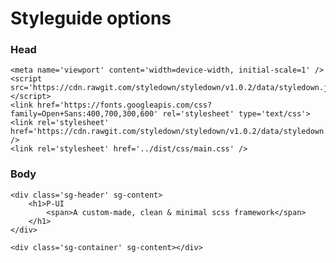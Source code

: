 # Styleguide options

### Head

    <meta name='viewport' content='width=device-width, initial-scale=1' />
    <script src='https://cdn.rawgit.com/styledown/styledown/v1.0.2/data/styledown.js'></script>
    <link href='https://fonts.googleapis.com/css?family=Open+Sans:400,700,300,600' rel='stylesheet' type='text/css'>
    <link rel='stylesheet' href='https://cdn.rawgit.com/styledown/styledown/v1.0.2/data/styledown.css' />
    <link rel='stylesheet' href='../dist/css/main.css' />

### Body

    <div class='sg-header' sg-content>
        <h1>P-UI
            <span>A custom-made, clean & minimal scss framework</span>
        </h1>
    </div>

    <div class='sg-container' sg-content></div>
